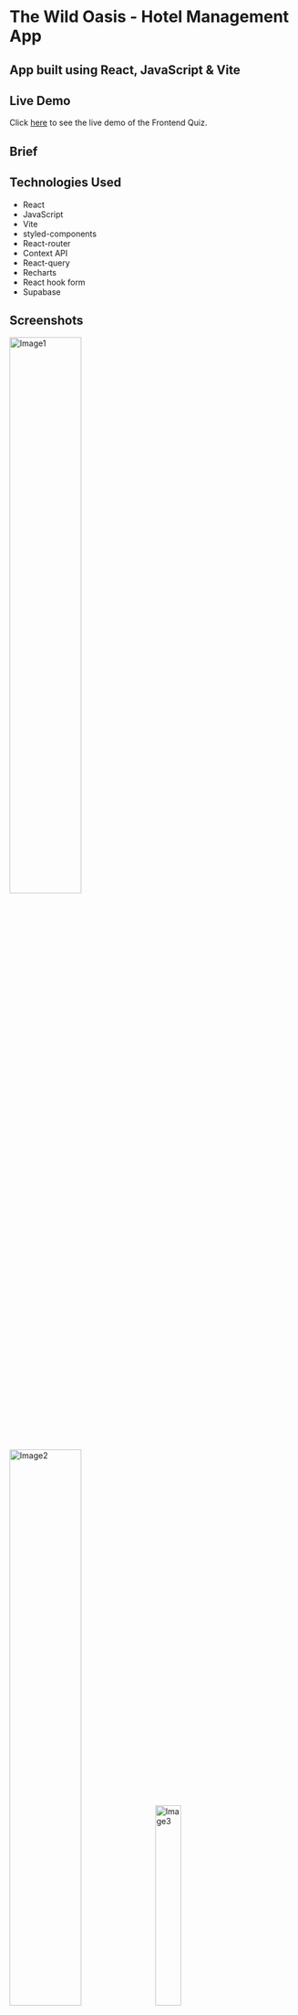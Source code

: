 # The Wild Oasis - Hotel Management App

## App built using React, JavaScript & Vite

## Live Demo
Click [here](https://the-wild-oasis-sabina.netlify.app/) to see the live demo of the Frontend Quiz.

## Brief


## Technologies Used
- React
- JavaScript
- Vite
- styled-components
- React-router
- Context API
- React-query
- Recharts
- React hook form
- Supabase

## Screenshots
<img src="src/assets/images/quiz-desktop-light.png" alt="Image1" width=50% height=50%>
<img src="src/assets/images/quiz-desktop-dark.png" alt="Image2" width=50% height=50%>
<img src="src/assets/images/quiz-tablet-light.png" alt="Image3" width=30% height=30%>
<img src="src/assets/images/quiz-tablet-dark.png" alt="Image4" width=30% height=30%>
<img src="src/assets/images/quiz-phone-light.png" alt="Image5" width=20% height=20%>
<img src="src/assets/images/quiz-phone-dark.png" alt="Image6" width=20% height=20%>

## License
This project is licensed under [Jonas Schmedtmann](https://github.com/jonasschmedtmann?tab=overview&from=2024-02-01&to=2024-02-20).

## Contact
For any questions or inquiries, please feel free to reach out to me at sabinacristea997@gmail.com.
